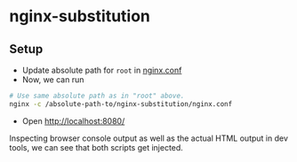 # nginx-substitution

## Setup

* Update absolute path for `root` in [nginx.conf](https://github.com/searchingforlife/nginx-substitution/blob/main/nginx.conf#L12)
* Now, we can run

```sh
# Use same absolute path as in "root" above.
nginx -c /absolute-path-to/nginx-substitution/nginx.conf
```

* Open [http://localhost:8080/](http://localhost:8080/)

Inspecting browser console output as well as the actual HTML output in dev tools, we can see that both scripts get injected.
